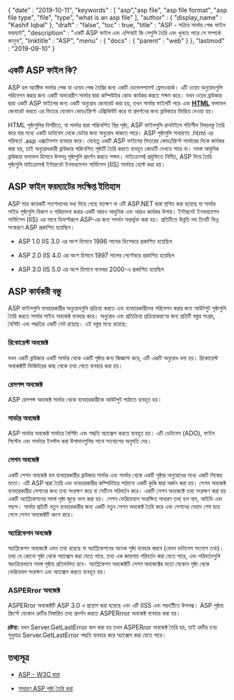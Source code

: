 {
  "date" : "2019-10-11",
  "keywords" : [ "asp","asp file", "asp file format", "asp file type", "file", "type", "what is an asp file" ],
  "author" : {
    "display_name" : "Kashif Iqbal"
},
  "draft" : "false",
  "toc" : true,
  "title" : "ASP - সক্রিয় সার্ভার পেজ ফাইল ফরম্যাট",
  "description" : "একটি ASP ফাইল এবং এপিআই কি সেগুলি তৈরি এবং খুলতে পারে সে সম্পর্কে জানুন৷",
  "linktitle" : "ASP",
  "menu" : {
    "docs" : {
      "parent" : "web"
}
},
  "lastmod" : "2019-09-10"
}

## একটি ASP ফাইল কি?

ASP হল অ্যাক্টিভ সার্ভার পেজ যা ওয়েব পেজ তৈরির জন্য একটি ডেভেলপমেন্ট ফ্রেমওয়ার্ক। এটি ওয়েব অনুরোধগুলি পরিবেশন করার জন্য একটি অভ্যন্তরীণ সার্ভার দ্বারা কম্পিউটার কোড কার্যকর করতে সক্ষম করে। যখন ওয়েব ব্রাউজার দ্বারা একটি ASP ফাইলের জন্য একটি অনুরোধ জেনারেট করা হয়, তখন সার্ভার ফাইলটি পড়ে এবং **[HTML](/web/html/)** ফলাফল জেনারেট করতে এর ভিতরে যেকোন কোড/স্ক্রিপ্ট এক্সিকিউট করে যা প্রদর্শনের জন্য ব্রাউজারে ফিরিয়ে দেওয়া হয়।

HTML পৃষ্ঠাগুলির বিপরীতে, যা সার্ভার দ্বারা পরিবেশিত স্থির পৃষ্ঠা, ASP ফাইলগুলি রানটাইমে গতিশীল বিষয়বস্তু তৈরি করে যার মধ্যে একটি ডাটাবেস থেকে ডেটার জন্য অনুরোধ থাকতে পারে। ASP পৃষ্ঠাগুলি সাধারণত .html এর পরিবর্তে .asp এক্সটেনশন ব্যবহার করে। যেহেতু একটি ASP ফাইলের ভিতরের কোড/স্ক্রিপ্ট সার্ভারের দিকে কার্যকর করা হয়, তাই অনুরোধকারী ব্রাউজার পরিবেশিত পৃষ্ঠাটি তৈরি করতে ব্যবহৃত কোডটি দেখতে পারে না। সমস্ত আধুনিক ব্রাউজার ফলাফল হিসাবে উত্পন্ন পৃষ্ঠাগুলি প্রদর্শন করতে সক্ষম। মাইক্রোসফ্ট প্রযুক্তিতে নির্মিত, ASP দিয়ে তৈরি পৃষ্ঠাগুলি মাইক্রোসফ্ট ইন্টারনেট ইনফরমেশন সার্ভিসেস (IIS) সার্ভারে হোস্ট করা হয়।

## ASP ফাইল ফরম্যাটের সংক্ষিপ্ত ইতিহাস
ASP মাত্র কয়েকটি সংশোধনের মধ্য দিয়ে গেছে যতক্ষণ না এটি ASP.NET দ্বারা স্থগিত করা হয়েছে যা সার্ভার সাইড পৃষ্ঠাগুলি বিকাশ ও পরিচালনা করার একটি আরও আধুনিক এবং আরও কার্যকর উপায়। ইন্টারনেট ইনফরমেশন সার্ভিসেস (IIS) এর সাথে ডিফল্টরূপে ASP-এর জন্য সমর্থন অন্তর্ভুক্ত করা হয়। প্রতিটিতে উন্নতি সহ তিনটি ভিন্ন সংস্করণে ASP প্রকাশিত হয়েছিল।

* ASP 1.0 IIS 3.0 এর অংশ হিসাবে 1996 সালের ডিসেম্বরে প্রকাশিত হয়েছিল

* ASP 2.0 IIS 4.0 এর অংশ হিসাবে 1997 সালের সেপ্টেম্বরে প্রকাশিত হয়েছিল

* ASP 3.0 IIS 5.0 এর অংশ হিসাবে নভেম্বর 2000-এ প্রকাশিত হয়েছিল


## ASP কার্যকরী বস্তু

ASP ফাইলগুলি ব্যবহারকারীর অনুরোধগুলি প্রক্রিয়া করতে এবং ব্যবহারকারীদের পরিবেশন করার জন্য আউটপুট পৃষ্ঠাগুলি তৈরি করতে সার্ভার সাইড অবজেক্ট ব্যবহার করে। অনুরোধ এবং প্রতিক্রিয়া প্রক্রিয়াকরণের জন্য প্রতিটি বস্তুর সংগ্রহ, বৈশিষ্ট্য এবং পদ্ধতির একটি সেট রয়েছে। এই বস্তুর মধ্যে রয়েছে:

### রিকোয়েস্ট অবজেক্ট

যখন একটি ব্রাউজার একটি সার্ভার থেকে একটি পৃষ্ঠার জন্য জিজ্ঞাসা করে, এটি একটি অনুরোধ বলা হয়। রিকোয়েস্ট অবজেক্টটি ভিজিটরের কাছ থেকে তথ্য পেতে ব্যবহার করা হয়।

### রেসপন্স অবজেক্ট

ASP রেসপন্স অবজেক্ট সার্ভার থেকে ব্যবহারকারীকে আউটপুট পাঠাতে ব্যবহৃত হয়।

### সার্ভার অবজেক্ট

ASP সার্ভার অবজেক্ট সার্ভারে বৈশিষ্ট্য এবং পদ্ধতি অ্যাক্সেস করতে ব্যবহৃত হয়। এটি ডেটাবেস (ADO), ফাইল সিস্টেম এবং সার্ভারে ইনস্টল করা উপাদানগুলির সাথে সংযোগের অনুমতি দেয়।

### সেশন অবজেক্ট

একটি সেশন অবজেক্ট হল ব্যবহারকারীর ব্রাউজার সার্ভার এবং সার্ভার থেকে একটি পৃষ্ঠার অনুরোধের মধ্যে একটি লিঙ্কের মতো। এটি ASP দ্বারা তৈরি এবং ব্যবহারকারীর কম্পিউটারে পাঠানো একটি কুকি দ্বারা অর্জন করা হয়। সেশন অবজেক্ট ব্যবহারকারীর সেশনের জন্য তথ্য সংরক্ষণ করে বা সেটিংস পরিবর্তন করে। একটি সেশন অবজেক্টে তথ্য সংরক্ষণ করা হয় একটি অ্যাপ্লিকেশনের সমস্ত পৃষ্ঠা জুড়ে ভাগ করা হয়। সেশন ভেরিয়েবলে সংরক্ষিত সাধারণ তথ্য হল নাম, আইডি এবং পছন্দ। সার্ভার প্রতিটি নতুন ব্যবহারকারীর জন্য একটি নতুন সেশন অবজেক্ট তৈরি করে এবং সেশনের মেয়াদ শেষ হয়ে গেলে সেশন অবজেক্টটি ধ্বংস করে।

### অ্যাপ্লিকেশন অবজেক্ট

অ্যাপ্লিকেশন অবজেক্টে এমন তথ্য রয়েছে যা অ্যাপ্লিকেশনের অনেক পৃষ্ঠা ব্যবহার করবে (যেমন ডাটাবেস সংযোগ তথ্য)। তথ্য যে কোনো পৃষ্ঠা থেকে অ্যাক্সেস করা যেতে পারে. তথ্য এক জায়গায় পরিবর্তন করা যেতে পারে, এবং পরিবর্তনগুলি স্বয়ংক্রিয়ভাবে সমস্ত পৃষ্ঠায় প্রতিফলিত হবে। অ্যাপ্লিকেশন অবজেক্টটি সেশন অবজেক্টের মতো যেকোন পৃষ্ঠা থেকে ভেরিয়েবল সংরক্ষণ এবং অ্যাক্সেস করতে ব্যবহৃত হয়।

### ASPERror অবজেক্ট

ASPERror অবজেক্টটি ASP 3.0 এ প্রয়োগ করা হয়েছে এবং এটি IIS5 এবং পরবর্তীতে উপলব্ধ। ASP পৃষ্ঠায় স্ক্রিপ্টে যেকোন ত্রুটির বিস্তারিত তথ্য প্রদর্শন করতে ASPERrror অবজেক্ট ব্যবহার করা হয়।

**দ্রষ্টব্য:** যখন Server.GetLastError কল করা হয় তখন ASPERror অবজেক্ট তৈরি হয়, তাই ত্রুটির তথ্য শুধুমাত্র Server.GetLastError পদ্ধতি ব্যবহার করে অ্যাক্সেস করা যেতে পারে।

## তথ্যসূত্র

* [ASP - W3C দ্বারা](https://www.w3schools.com/asp/default.asp)

* [সাধারণ ASP পৃষ্ঠা তৈরি করা](https://learn.microsoft.com/en-us/previous-versions/iis/6.0-sdk/ms524741(v=vs.90))


